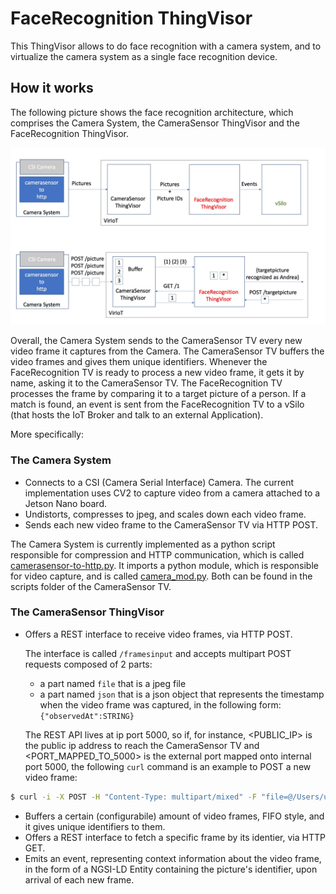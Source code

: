 # FaceRecognition ThingVisor

This ThingVisor allows to do face recognition with a camera system, and to virtualize the camera system as a single face recognition device.

## How it works

The following picture shows the face recognition architecture, which comprises the Camera System, the CameraSensor ThingVisor and the FaceRecognition ThingVisor.

![Face Recognition architecture](facerec.jpg)

Overall, the Camera System sends to the CameraSensor TV every new video frame it captures from the Camera. The CameraSensor TV buffers the video frames and gives them unique identifiers. Whenever the FaceRecognition TV is ready to process a new video frame, it gets it by name, asking it to the CameraSensor TV. The FaceRecognition TV processes the frame by comparing it to a target picture of a person. If a match is found, an event is sent from the FaceRecognition TV to a vSilo (that hosts the IoT Broker and talk to an external Application).

More specifically:

### The Camera System

- Connects to a CSI (Camera Serial Interface) Camera. The current implementation uses CV2 to capture video from a camera attached to a Jetson Nano board. 
- Undistorts, compresses to jpeg, and scales down each video frame.
- Sends each new video frame to the CameraSensor TV via HTTP POST.

The Camera System is currently implemented as a python script responsible for compression and HTTP communication, which is called [camerasensor-to-http.py](../ThingVisor_CameraSensor/jetbot_scripts/camerasensor-to-http.py). It imports a python module, which is responsible for video capture, and is called [camera_mod.py](../ThingVisor_CameraSensor/jetbot_scripts/camera_mod.py). Both can be found in the scripts folder of the CameraSensor TV.

### The CameraSensor ThingVisor
- Offers a REST interface to receive video frames, via HTTP POST.

  The interface is called ``/framesinput`` and accepts multipart POST requests composed of 2 parts:
  - a part named ``file`` that is a jpeg file
  - a part named ``json`` that is a json object that represents the timestamp when the video frame was captured, in the following form: ``{"observedAt":STRING}``

  The REST API lives at ip port 5000, so if, for instance, <PUBLIC_IP> is the public ip address to reach the CameraSensor TV and <PORT_MAPPED_TO_5000> is the external port mapped onto internal port 5000, the following ``curl`` command is an example to POST a new video frame:
```bash
$ curl -i -X POST -H "Content-Type: multipart/mixed" -F "file=@/Users/username/Documents/bio.jpg" -F "json={\"observedAt\":\"03-04-2021 15:34\"};type=application/json" http://<PUBLIC_IP>:<PORT_MAPPED_TO_5000>/framesinput
```
- Buffers a certain (configurabile) amount of video frames, FIFO style, and it gives unique identifiers to them.
- Offers a REST interface to fetch a specific frame by its identier, via HTTP GET.
- Emits an event, representing context information about the video frame, in the form of a NGSI-LD Entity containing the picture's identifier, upon arrival of each new frame.
